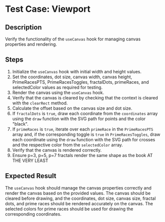 # Test Case: Viewport

## Description
Verify the functionality of the `useCanvas` hook for managing canvas properties and rendering.

## Steps
1. Initialize the `useCanvas` hook with initial width and height values.
2. Set the coordinates, dot size, canvas width, canvas height, PrimeRacesPTS, PrimeRacesToggles, fractalDots, primeRaces, and selectedColor values as required for testing.
3. Render the canvas using the `useCanvas` hook.
4. Verify that the canvas is cleared by checking that the context is cleared with the `clearRect` method.
5. Calculate the offset based on the canvas size and dot size.
6. If `fractalDots` is `true`, draw each coordinate from the `coordinates` array using the `draw` function with the SVG path for points and the color "black".
7. If `primeRaces` is `true`, iterate over each `primeRace` in the `PrimeRacesPTS` array and, if the corresponding toggle is `true` in `PrimeRacesToggles`, draw each coordinate using the `draw` function with the SVG path for crosses and the respective color from the `selectedColor` array.
8. Verify that the canvas is rendered correctly.
9. Ensure p=3, p=5, p=7 fractals render the same shape as the book AT THE VERY LEAST

## Expected Result
The `useCanvas` hook should manage the canvas properties correctly and render the canvas based on the provided values. The canvas should be cleared before drawing, and the coordinates, dot size, canvas size, fractal dots, and prime races should be rendered accurately on the canvas. The selected colors for prime races should be used for drawing the corresponding coordinates.
